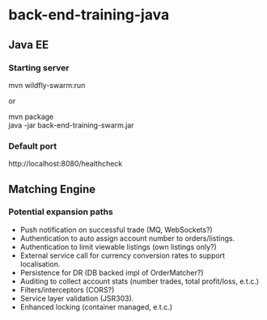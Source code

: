# back-end-training-java

## Java EE

### Starting server

mvn wildfly-swarm:run

or

mvn package  
java -jar back-end-training-swarm.jar

### Default port

http://localhost:8080/healthcheck

## Matching Engine

### Potential expansion paths

* Push notification on successful trade (MQ, WebSockets?)
* Authentication to auto assign account number to orders/listings.
* Authentication to limit viewable listings (own listings only?)
* External service call for currency conversion rates to support localisation.
* Persistence for DR (DB backed impl of OrderMatcher?)
* Auditing to collect account stats (number trades, total profit/loss, e.t.c.)
* Filters/interceptors (CORS?)
* Service layer validation (JSR303).
* Enhanced locking (container managed, e.t.c.)